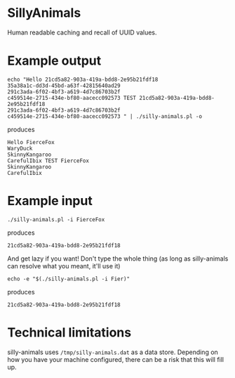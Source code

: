 # SillyAnimals
Human readable caching and recall of UUID values.

# Example output

    echo "Hello 21cd5a82-903a-419a-bdd8-2e95b21fdf18  
    35a38a1c-dd3d-45bd-a63f-42815640ad29
    291c3ada-6f02-4bf3-a619-4d7c86703b2f
    c459514e-2715-434e-bf80-aacecc092573 TEST 21cd5a82-903a-419a-bdd8-2e95b21fdf18
    291c3ada-6f02-4bf3-a619-4d7c86703b2f
    c459514e-2715-434e-bf80-aacecc092573 " | ./silly-animals.pl -o

produces

    Hello FierceFox
    WaryDuck
    SkinnyKangaroo
    CarefulIbix TEST FierceFox
    SkinnyKangaroo
    CarefulIbix

# Example input

    ./silly-animals.pl -i FierceFox

produces

    21cd5a82-903a-419a-bdd8-2e95b21fdf18

And get lazy if you want! Don't type the whole thing (as long as silly-animals can resolve what you meant, it'll use it)

    echo -e "$(./silly-animals.pl -i Fier)"

produces

    21cd5a82-903a-419a-bdd8-2e95b21fdf18

# Technical limitations

silly-animals uses `/tmp/silly-animals.dat` as a data store. Depending on how you have your machine configured, there can be a risk that this will fill up.